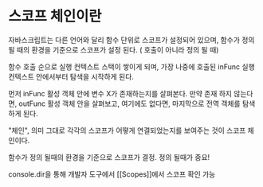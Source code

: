 # 스코프 체인이란

자바스크립트는 다른 언어와 달리 함수 단위로 스코프가 설정되어 있으며, 함수가 정의될 때의 환경을 기준으로 스코프가 설정 된다. ( 호출이 아니라 정의 될 때)

함수 호출 순으로 실행 컨텍스트 스택이 쌓이게 되며, 가장 나중에 호출된 inFunc 실행 컨텍스트 안에서부터 탐색을 시작하게 된다. 

먼저 inFunc 활성 객체 안에 변수 X가 존재하는지를 살펴본다. 만약 존재 하지 않는다면, outFunc 활성 객체 안을 살펴보고, 여기에도 없다면, 마지막으로 전역 객체를 탐색하게 된다.

"체인", 의미 그대로 각각의 스코프가 어떻게 연결되었는지를 보여주는 것이 스코프 체인이다.

함수가 정의 될때의 환경을 기준으로 스코프가 결정. 정의 될때가 중요!

console.dir을 통해 개발자 도구에서 [[Scopes]]에서 스코프 확인 가능